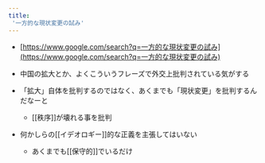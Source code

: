 ```yaml
---
title:
 '一方的な現状変更の試み'
---
```


- [https://www.google.com/search?q=一方的な現状変更の試み](https://www.google.com/search?q=一方的な現状変更の試み)

- 中国の拡大とか、よくこういうフレーズで外交上批判されている気がする
- 「拡大」自体を批判するのではなく、あくまでも「現状変更」を批判するんだなーと
    - [[秩序]]が壊れる事を批判
- 何かしらの[[イデオロギー]]的な正義を主張してはいない
    - あくまでも[[保守的]]でいるだけ
